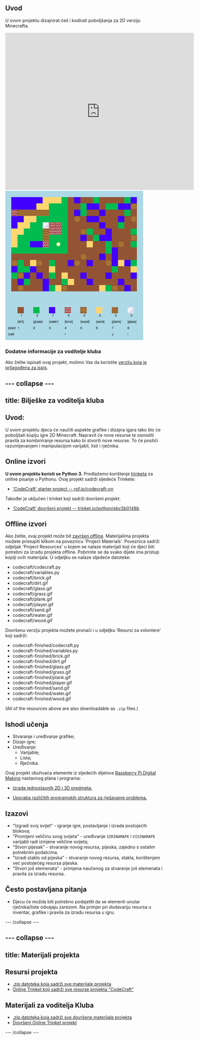 ## Uvod

U ovom projektu dizajnirat ćeš i kodirati poboljšanja za 2D verziju Minecrafta.

<div class="trinket">
  <iframe src="https://trinket.io/embed/python/ebc5b0148b?outputOnly=true&start=result" width="600" height="500" frameborder="0" marginwidth="0" marginheight="0" allowfullscreen>
  </iframe>
  <img src="images/craft-finished.png">
</div>

### Dodatne informacije za voditelje kluba

Ako želite ispisati ovaj projekt, molimo Vas da koristite [verziju koja je prilagođena za ispis](https://projects.raspberrypi.org/en/projects/codecraft/print).

## \--- collapse \---

## title: Bilješke za voditelja kluba

## Uvod:

U ovom projektu djeca će naučiti aspekte grafike i dizajna igara tako što će poboljšati kopiju igre 2D Minecraft. Napravit će nove resurse te osmisliti pravila za kombiniranje resursa kako bi stvorili nove resurse. To će postići razumijevanjem i manipulacijom varijabli, listi i rječnika.

## Online izvori

**U ovom projektu koristi se Python 3.** Predlažemo korištenje [trinketa](https://trinket.io/) za online pisanje u Pythonu. Ovaj projekt sadrži sljedeće Trinkete:

+ ['CodeCraft' starter project -- rpf.io/codecraft-on](http://rpf.io/codecraft-on)

Također je uključen i trinket koji sadrži dovršeni projekt:

+ [‘CodeCraft’ dovršeni projekt -- trinket.io/python/ebc5b0148b](https://trinket.io/python/ebc5b0148b)

## Offline izvori

Ako želite, ovaj projekt može bit [završen offline](https://www.codeclubprojects.org/en-GB/resources/python-working-offline/). Materijalima projekta možete pristupiti klikom na poveznicu 'Project Materials'. Poveznica sadrži odjeljak 'Project Resources' u kojem se nalaze materijali koji će djeci biti potrebni za izradu projekta offline. Pobrinite se da svako dijete ima pristup kopiji ovih materijala. U odjeljku se nalaze sljedeće datoteke:

+ codecraft/codecraft.py
+ codecraft/variables.py
+ codecraft/brick.gif
+ codecraft/dirt.gif
+ codecraft/glass.gif
+ codecraft/grass.gif
+ codecraft/plank.gif
+ codecraft/player.gif
+ codecraft/sand.gif
+ codecraft/water.gif
+ codecraft/wood.gif

Dovršenu verziju projekta možete pronaći i u odjeljku ‘Resursi za volontere’ koji sadrži:

+ codecraft-finished/codecraft.py
+ codecraft-finished/variables.py
+ codecraft-finished/brick.gif
+ codecraft-finished/dirt.gif
+ codecraft-finished/glass.gif
+ codecraft-finished/grass.gif
+ codecraft-finished/plank.gif
+ codecraft-finished/player.gif
+ codecraft-finished/sand.gif
+ codecraft-finished/water.gif
+ codecraft-finished/wood.gif

(All of the resources above are also downloadable as `.zip` files.)

## Ishodi učenja

+ Stvaranje i uređivanje grafike;
+ Dizajn igre;
+ Uređivanje: 
    + Varijable;
    + Lista;
    + Rječnika.

Ovaj projekt obuhvaća elemente iz sljedećih dijelova [ Raspberry Pi Digital Making](http://rpf.io/curriculum) nastavnog plana i programa:

+ [Izrada jednostavnih 2D i 3D predmeta.](https://www.raspberrypi.org/curriculum/design/creator)

+ [Uporaba različitih programskih struktura za rješavanje problema.](https://www.raspberrypi.org/curriculum/programming/builder)

## Izazovi

+ "Izgradi svoj svijet" - igranje igre, postavljanje i izrada postojećih blokova;
+ "Promijeni veličinu svog svijeta" - uređivanje `SIRINAMAPE` i `VISINAMAPE` varijabli radi izmjene veličine svijeta;
+ "Stvori pijesak" - stvaranje novog resursa, pijeska, zajedno s ostalim potrebnim podatcima.
+ "Izradi staklo od pijeska" - stvaranje novog resursa, stakla, korištenjem već postojećeg resursa pijeska.
+ "Stvori još elemenata" - primjena naučenog za stvaranje još elemenata i pravila za izradu resursa.

## Često postavljana pitanja

+ Djecu će možda biti potrebno podsjetiti da se elementi unutar rječnika/liste odvajaju zarezom. Na primjer pri dodavanju resursa u inventar, grafike i pravila za izradu resursa u igru.

\--- /collapse \---

## \--- collapse \---

## title: Materijali projekta

## Resursi projekta

+ [.zip datoteka koja sadrži sve materijale projekta](resources/codecraft-resources.zip)
+ [Online Trinket koji sadrži sve resurse projekta "CodeCraft"](http://rpf.io/codecraft-on)

## Materijali za voditelja Kluba

+ [.zip datoteka koja sadrži sve dovršene materijale projekta](solutions/codecraft-solution.zip)
+ [Dovršeni Online Trinket projekt](https://trinket.io/python/ebc5b0148b)

\--- /collapse \---